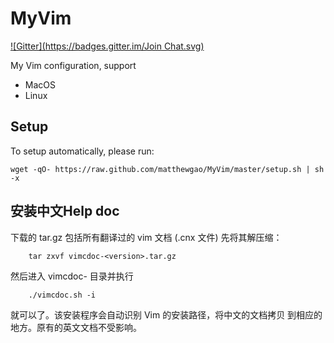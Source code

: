 MyVim
=====
[![Gitter](https://badges.gitter.im/Join Chat.svg)](https://gitter.im/matthewgao/MyVim?utm_source=badge&utm_medium=badge&utm_campaign=pr-badge&utm_content=badge)

My Vim configuration, support
* MacOS
* Linux

## Setup
To setup automatically, please run:

~~~
wget -qO- https://raw.github.com/matthewgao/MyVim/master/setup.sh | sh -x
~~~

## 安装中文Help doc
下载的 tar.gz 包括所有翻译过的 vim 文档 (.cnx 文件)
先将其解压缩：

~~~
    tar zxvf vimcdoc-<version>.tar.gz
~~~
然后进入 vimcdoc-<version> 目录并执行

~~~
    ./vimcdoc.sh -i
~~~
就可以了。该安装程序会自动识别 Vim 的安装路径，将中文的文档拷贝
到相应的地方。原有的英文文档不受影响。
